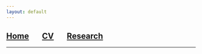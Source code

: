 ```yaml
---
layout: default
---
```


## [**Home**](./index.html) &nbsp;&nbsp;&nbsp;&nbsp;&nbsp;&nbsp;[**CV**](./CV.html) &nbsp;&nbsp;&nbsp;&nbsp;&nbsp;&nbsp;[**Research**](./Research.html)

***

